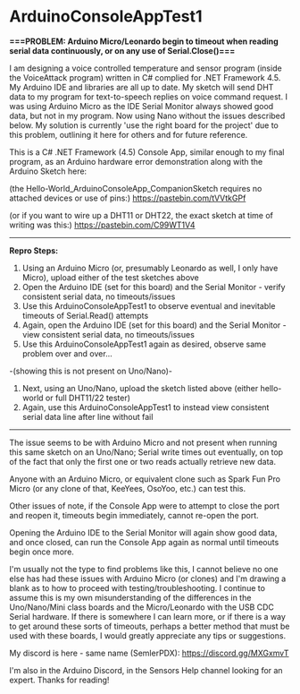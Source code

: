 # ArduinoConsoleAppTest1

**===PROBLEM:  Arduino Micro/Leonardo begin to timeout when reading serial data continuously, or on any use of Serial.Close()===**

I am designing a voice controlled temperature and sensor program (inside the VoiceAttack program) written in C# complied for .NET Framework 4.5. 
My Arduino IDE and libraries are all up to date.  My sketch will send DHT data to my program for text-to-speech replies on voice command request.  I was using Arduino Micro as the IDE Serial Monitor always showed good data, but not in my program.  Now using Nano without the issues described below.  My solution is currently 'use the right board for the project' due to this problem, outlining it here for others and for future reference.


This is a C# .NET Framework (4.5) Console App, similar enough to my final program, as an Arduino hardware error demonstration along with the Arduino Sketch here:

  (the Hello-World_ArduinoConsoleApp_CompanionSketch requires no attached devices or use of pins:)
  https://pastebin.com/tVVtkGPf

  (or if you want to wire up a DHT11 or DHT22, the exact sketch at time of writing was this:)
  https://pastebin.com/C99WT1V4

_____
**Repro Steps:**

 1. Using an Arduino Micro (or, presumably Leonardo as well, I only have Micro), upload either of the test sketches above
 2. Open the Arduino IDE (set for this board) and the Serial Monitor - verify consistent serial data, no timeouts/issues
 3. Use this ArduinoConsoleAppTest1 to observe eventual and inevitable timeouts of Serial.Read() attempts
 4. Again, open the Arduino IDE (set for this board) and the Serial Monitor - view consistent serial data, no timeouts/issues
 5. Use this ArduinoConsoleAppTest1 again as desired, observe same problem over and over...
 
   -(showing this is not present on Uno/Nano)-
 1. Next, using an Uno/Nano, upload the sketch listed above (either hello-world or full DHT11/22 tester)
 2. Again, use this ArduinoConsoleAppTest1 to instead view consistent serial data line after line without fail
_____

The issue seems to be with Arduino Micro and not present when running this same sketch on an Uno/Nano; Serial write times out eventually, on top of the fact that only the first one or two reads actually retrieve new data.

Anyone with an Arduino Micro, or equivalent clone such as Spark Fun Pro Micro (or any clone of that, KeeYees, OsoYoo, etc.) can test this.


Other issues of note, if the Console App were to attempt to close the port and reopen it, timeouts begin immediately, cannot re-open the port.

Opening the Arduino IDE to the Serial Monitor will again show good data, and once closed, can run the Console App again as normal until timeouts begin once more.


I'm usually not the type to find problems like this, I cannot believe no one else has had these issues with Arduino Micro (or clones) and I'm drawing a blank as to how to proceed with testing/troubleshooting.  I continue to assume this is my own misunderstanding of the differences in the Uno/Nano/Mini class boards and the Micro/Leonardo with the USB CDC Serial hardware.  If there is somewhere I can learn more, or if there is a way to get around these sorts of timeouts, perhaps a better method that must be used with these boards, I would greatly appreciate any tips or suggestions.


My discord is here - same name (SemlerPDX): https://discord.gg/MXGxmvT

I'm also in the Arduino Discord, in the Sensors Help channel looking for an expert.  Thanks for reading!
